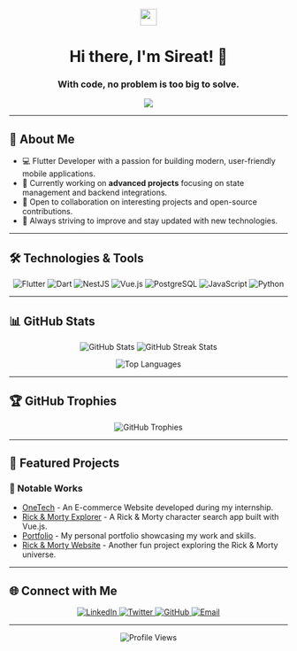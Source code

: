 <p align="center">
  <img src="https://media.giphy.com/media/hvRJCLFzcasrR4ia7z/giphy.gif" width="30px">
</p>

<h1 align="center">Hi there, I'm Sireat! 👋</h1>
<h3 align="center">With code, no problem is too big to solve.</h3>

<p align="center">
  <img src="https://readme-typing-svg.herokuapp.com?font=Roboto&color=%2336BCF7&size=30&center=true&vCenter=true&width=500&height=50&lines=Flutter+Developer;Love+to+Code+%26+Collaborate;Open+Source+Enthusiast">
</p>

---

## 🚀 About Me
- 💻 Flutter Developer with a passion for building modern, user-friendly mobile applications.
- 🌱 Currently working on **advanced projects** focusing on state management and backend integrations.
- 🤝 Open to collaboration on interesting projects and open-source contributions.
- 🎯 Always striving to improve and stay updated with new technologies.

---

## 🛠️ Technologies & Tools

<p align="center">
  <img src="https://img.shields.io/badge/Flutter-02569B?style=for-the-badge&logo=flutter&logoColor=white" alt="Flutter">
  <img src="https://img.shields.io/badge/Dart-0175C2?style=for-the-badge&logo=dart&logoColor=white" alt="Dart">
  <img src="https://img.shields.io/badge/NestJS-E0234E?style=for-the-badge&logo=nestjs&logoColor=white" alt="NestJS">
  <img src="https://img.shields.io/badge/Vue.js-4FC08D?style=for-the-badge&logo=vue.js&logoColor=white" alt="Vue.js">
  <img src="https://img.shields.io/badge/PostgreSQL-336791?style=for-the-badge&logo=postgresql&logoColor=white" alt="PostgreSQL">
  <img src="https://img.shields.io/badge/JavaScript-F7DF1E?style=for-the-badge&logo=javascript&logoColor=black" alt="JavaScript">
  <img src="https://img.shields.io/badge/Python-3776AB?style=for-the-badge&logo=python&logoColor=white" alt="Python">
</p>

---

## 📊 GitHub Stats

<p align="center">
  <img src="https://github-readme-stats.vercel.app/api?username=sireat&show_icons=true&hide_border=true&theme=radical" alt="GitHub Stats">
  <img src="https://github-readme-streak-stats.herokuapp.com/?user=sireat&theme=radical&hide_border=true" alt="GitHub Streak Stats">
</p>

<p align="center">
  <img src="https://github-readme-stats.vercel.app/api/top-langs/?username=sireat&layout=compact&theme=radical&hide_border=true" alt="Top Languages">
</p>

---

## 🏆 GitHub Trophies

<p align="center">
  <img src="https://github-profile-trophy.vercel.app/?username=sireat&theme=radical&no-frame=true&margin-w=15&margin-h=15" alt="GitHub Trophies">
</p>

---

## 📂 Featured Projects

### 🚀 Notable Works
- [OneTech](https://github.com/sireat/OneTech) - An E-commerce Website developed during my internship.
- [Rick & Morty Explorer](https://github.com/sireat/Rick_Morty) - A Rick & Morty character search app built with Vue.js.
- [Portfolio](https://sireat.github.io/to-know-about-me/) - My personal portfolio showcasing my work and skills.
- [Rick & Morty Website](https://my-rick-morty-website.netlify.app) - Another fun project exploring the Rick & Morty universe.

---

## 🌐 Connect with Me

<p align="center">
  <a href="https://linkedin.com/in/sireat">
    <img src="https://img.shields.io/badge/LinkedIn-0077B5?style=for-the-badge&logo=linkedin&logoColor=white" alt="LinkedIn">
  </a>
  <a href="https://twitter.com/sireat21">
    <img src="https://img.shields.io/badge/Twitter-1DA1F2?style=for-the-badge&logo=twitter&logoColor=white" alt="Twitter">
  </a>
  <a href="https://github.com/sireat">
    <img src="https://img.shields.io/badge/GitHub-181717?style=for-the-badge&logo=github&logoColor=white" alt="GitHub">
  </a>
  <a href="mailto:sireatag@gmail.com">
    <img src="https://img.shields.io/badge/Email-D14836?style=for-the-badge&logo=gmail&logoColor=white" alt="Email">
  </a>
</p>

---

<p align="center">
  <img src="https://komarev.com/ghpvc/?username=sireat&style=flat-square&color=blue" alt="Profile Views">
</p>

